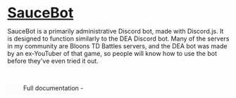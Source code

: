 <html>
<p><span style="text-decoration: underline; font-size: 24pt;"><strong>SauceBot</strong></span></p>
<p>SauceBot is a primarily administrative Discord bot, made with Discord.js. It is designed to function similarly to the DEA Discord bot. Many of the servers in my community are Bloons TD Battles servers, and the DEA bot was made by an ex-YouTuber of that game, so people will know how to use the bot before they've even tried it out.</p>
<p>&nbsp;</p>
<p>Full documentation - <a href="https://github.com/LumiteDubbz/lumitedubbz.github.io/docs/commands.html" class="fa fa-github" style="float: left; color: #fcfcfc"> HERE</a></p>
